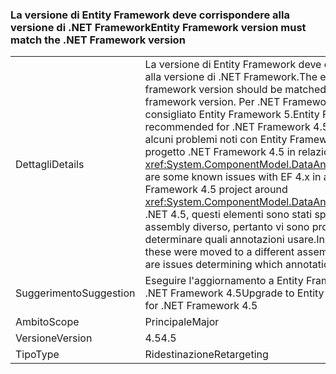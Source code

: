 ### <a name="entity-framework-version-must-match-the-net-framework-version"></a><span data-ttu-id="b7323-101">La versione di Entity Framework deve corrispondere alla versione di .NET Framework</span><span class="sxs-lookup"><span data-stu-id="b7323-101">Entity Framework version must match the .NET Framework version</span></span>

|   |   |
|---|---|
|<span data-ttu-id="b7323-102">Dettagli</span><span class="sxs-lookup"><span data-stu-id="b7323-102">Details</span></span>|<span data-ttu-id="b7323-103">La versione di Entity Framework deve corrispondere alla versione di .NET Framework.</span><span class="sxs-lookup"><span data-stu-id="b7323-103">The entity framework version should be matched with the .NET framework version.</span></span> <span data-ttu-id="b7323-104">Per .NET Framework 4.5 è consigliato Entity Framework 5.</span><span class="sxs-lookup"><span data-stu-id="b7323-104">Entity Framework 5 is recommended for .NET Framework 4.5.</span></span> <span data-ttu-id="b7323-105">Esistono alcuni problemi noti con Entity Framework 4.x in un progetto .NET Framework 4.5 in relazione a <xref:System.ComponentModel.DataAnnotations>.</span><span class="sxs-lookup"><span data-stu-id="b7323-105">There are some known issues with EF 4.x in a .NET Framework 4.5 project around <xref:System.ComponentModel.DataAnnotations>.</span></span> <span data-ttu-id="b7323-106">In .NET 4.5, questi elementi sono stati spostati in un assembly diverso, pertanto vi sono problemi a determinare quali annotazioni usare.</span><span class="sxs-lookup"><span data-stu-id="b7323-106">In .NET 4.5, these were moved to a different assembly, so there are issues determining which annotations to use.</span></span>|
|<span data-ttu-id="b7323-107">Suggerimento</span><span class="sxs-lookup"><span data-stu-id="b7323-107">Suggestion</span></span>|<span data-ttu-id="b7323-108">Eseguire l'aggiornamento a Entity Framework 5 per .NET Framework 4.5</span><span class="sxs-lookup"><span data-stu-id="b7323-108">Upgrade to Entity Framework 5 for .NET Framework 4.5</span></span>|
|<span data-ttu-id="b7323-109">Ambito</span><span class="sxs-lookup"><span data-stu-id="b7323-109">Scope</span></span>|<span data-ttu-id="b7323-110">Principale</span><span class="sxs-lookup"><span data-stu-id="b7323-110">Major</span></span>|
|<span data-ttu-id="b7323-111">Versione</span><span class="sxs-lookup"><span data-stu-id="b7323-111">Version</span></span>|<span data-ttu-id="b7323-112">4.5</span><span class="sxs-lookup"><span data-stu-id="b7323-112">4.5</span></span>|
|<span data-ttu-id="b7323-113">Tipo</span><span class="sxs-lookup"><span data-stu-id="b7323-113">Type</span></span>|<span data-ttu-id="b7323-114">Ridestinazione</span><span class="sxs-lookup"><span data-stu-id="b7323-114">Retargeting</span></span>|

